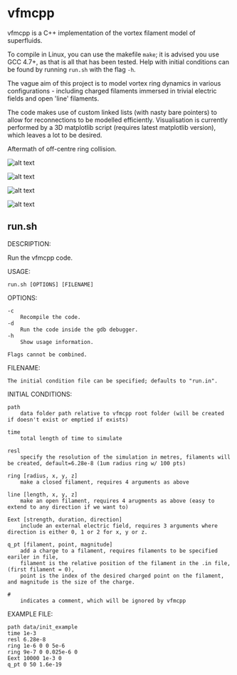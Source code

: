 vfmcpp
==============
vfmcpp is a C++ implementation of the vortex filament model of superfluids. 

To compile in Linux, you can use the makefile `make`; it is advised you use GCC 4.7+, as that is all that has been tested. 
Help with initial conditions can be found by running `run.sh` with the flag `-h`. 

The vague aim of this project is to model vortex ring dynamics in various configurations - including charged filaments immersed in trivial electric fields and open 'line' filaments. 

The code makes use of custom linked lists (with nasty bare pointers) to allow for reconnections to be modelled efficiently. Visualisation is currently performed by a 3D matplotlib script (requires latest matplotlib version), which leaves a lot to be desired. 

Aftermath of off-centre ring collision.

![alt text](http://charmedxi.co.uk/vfmcpp/img/offset_collion.gif "Post double reconnection")

![alt text](http://giant.gfycat.com/AmbitiousPlushBetafish.gif "4 ring reconnection")

![alt text](http://giant.gfycat.com/ScratchyCorruptIbizanhound.gif "Distorted string colliding with ring")

![alt text](http://giant.gfycat.com/ZigzagDelightfulBuzzard.gif "Highly distorted string colliding with ring")


run.sh
---------

DESCRIPTION:

Run the vfmcpp code.

USAGE:

	run.sh [OPTIONS] [FILENAME]

OPTIONS:        

	-c
		Recompile the code.
	-d
		Run the code inside the gdb debugger.
	-h
		Show usage information.

	Flags cannot be combined.

FILENAME:

	The initial condition file can be specified; defaults to "run.in".

INITIAL CONDITIONS: 

	path 
		data folder path relative to vfmcpp root folder (will be created if doesn't exist or emptied if exists)
	
	time	
		total length of time to simulate
	
	resl	
		specify the resolution of the simulation in metres, filaments will be created, default=6.28e-8 (1um radius ring w/ 100 pts) 

	ring [radius, x, y, z]
		make a closed filament, requires 4 arguments as above

	line [length, x, y, z]
		make an open filament, requires 4 arugments as above (easy to extend to any direction if we want to)

	Eext [strength, duration, direction]
		include an external electric field, requires 3 arguments where direction is either 0, 1 or 2 for x, y or z.

	q_pt [filament, point, magnitude]
		add a charge to a filament, requires filaments to be specified eariler in file, 
		filament is the relative position of the filament in the .in file, (first filament = 0), 
		point is the index of the desired charged point on the filament, and magnitude is the size of the charge.

	#
		indicates a comment, which will be ignored by vfmcpp

EXAMPLE FILE:
	
	path data/init_example
	time 1e-3
	resl 6.28e-8
	ring 1e-6 0 0 5e-6
	ring 9e-7 0 0.025e-6 0
	Eext 10000 1e-3 0 
	q_pt 0 50 1.6e-19 
